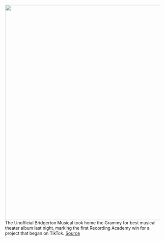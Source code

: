 <img src='https://cdn.vox-cdn.com/thumbor/lgEDHI7Mnxnn3SDwozBvoQwbM2E=/0x0:2040x1360/1200x800/filters:focal(857x517:1183x843)/cdn.vox-cdn.com/uploads/chorus_image/image/70708678/acastro_190723_1777_tiktok_0001.0.0.jpg' width='700px' /><br/>
The Unofficial Bridgerton Musical took home the Grammy for best musical theater album last night, marking the first Recording Academy win for a project that began on TikTok.
<a href='https://www.theverge.com/2022/4/4/23009913/bridgerton-tiktok-unofficial-musical-grammy-win-netflix'> Source <a/>
